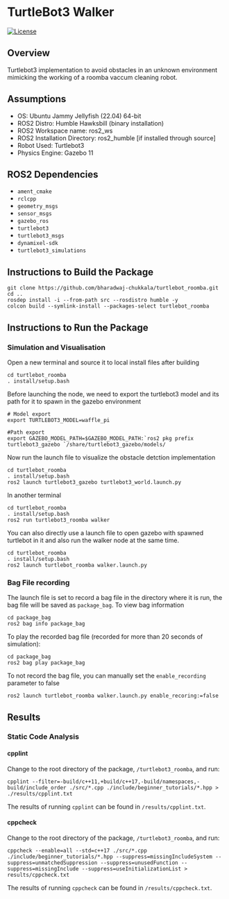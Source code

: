 # TurtleBot3 Walker

[![License](https://img.shields.io/badge/License-Apache%202.0-blue.svg)](https://opensource.org/licenses/Apache-2.0)

## Overview

Turtlebot3 implementation to avoid obstacles in an unknown environment mimicking the working of a roomba vaccum cleaning robot.

## Assumptions

* OS: Ubuntu Jammy Jellyfish (22.04) 64-bit
* ROS2 Distro: Humble Hawksbill (binary installation)
* ROS2 Workspace name: ros2_ws
* ROS2 Installation Directory: ros2_humble [if installed through source]
* Robot Used: Turtlebot3
* Physics Engine: Gazebo 11

## ROS2 Dependencies

* ```ament_cmake```
* ```rclcpp```
* ```geometry_msgs```
* ```sensor_msgs```
* ```gazebo_ros```
* ```turtlebot3```
* ```turtlebot3_msgs```
* ```dynamixel-sdk```
* ```turtlebot3_simulations```

## Instructions to Build the Package

``` cd <path-to-ROS2-workspace>/ros2_ws/src
git clone https://github.com/bharadwaj-chukkala/turtlebot_roomba.git
cd ..  
rosdep install -i --from-path src --rosdistro humble -y
colcon build --symlink-install --packages-select turtlebot_roomba
```

## Instructions to Run the Package

### Simulation and Visualisation

Open a new terminal and source it to local install files after building
```
cd turtlebot_roomba
. install/setup.bash
```

Before launching the node, we need to export the turtlebot3 model and its path for it to spawn in the gazebo environment
```
# Model export
export TURTLEBOT3_MODEL=waffle_pi

#Path export
export GAZEBO_MODEL_PATH=$GAZEBO_MODEL_PATH:`ros2 pkg prefix turtlebot3_gazebo `/share/turtlebot3_gazebo/models/
```

Now run the launch file to visualize the obstacle detction implementation
```
cd turtlebot_roomba
. install/setup.bash
ros2 launch turtlebot3_gazebo turtlebot3_world.launch.py
```

In another terminal
```
cd turtlebot_roomba
. install/setup.bash
ros2 run turtlebot3_roomba walker
```

You can also directly use a launch file to open gazebo with spawned turtlebot in it and also run the walker node at the same time.
```
cd turtlebot_roomba
. install/setup.bash
ros2 launch turtlebot_roomba walker.launch.py
```

### Bag File recording

The launch file is set to record a bag file in the directory where it is run, the bag file will be saved as ```package_bag```.
To view bag information
```
cd package_bag
ros2 bag info package_bag
```

To play the recorded bag file (recorded for more than 20 seconds of simulation):
```
cd package_bag
ros2 bag play package_bag
```

To not record the bag file, you can manually set the ```enable_recording``` parameter to false
```
ros2 launch turtlebot_roomba walker.launch.py enable_recoring:=false
```

## Results

### Static Code Analysis

#### cpplint

Change to the root directory of the package, ```/turtlebot3_roomba```, and run:
```
cpplint --filter=-build/c++11,+build/c++17,-build/namespaces,-build/include_order ./src/*.cpp ./include/beginner_tutorials/*.hpp > ./results/cpplint.txt
```

The results of running ```cpplint``` can be found in ```/results/cpplint.txt```.

#### cppcheck

Change to the root directory of the package, ```/turtlebot3_roomba```, and run:
```
cppcheck --enable=all --std=c++17 ./src/*.cpp ./include/beginner_tutorials/*.hpp --suppress=missingIncludeSystem --suppress=unmatchedSuppression --suppress=unusedFunction --suppress=missingInclude --suppress=useInitializationList > results/cppcheck.txt
```
The results of running ```cppcheck``` can be found in ```/results/cppcheck.txt```.